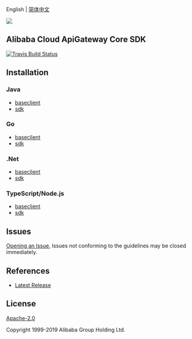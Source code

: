 English | [简体中文](README-CN.md)

![](https://aliyunsdk-pages.alicdn.com/icons/AlibabaCloud.svg)

## Alibaba Cloud ApiGateway Core SDK

[![Travis Build Status](https://travis-ci.org/aliyun/alibabacloud-apigateway-core-sdk.svg?branch=master)](https://travis-ci.org/aliyun/alibabacloud-apigateway-core-sdk)

## Installation

### Java

- [baseclient](./baseclient/java/README.md)
- [sdk](./sdk/java/README.md)

### Go

- [baseclient](./baseclient/go/README.md)
- [sdk](./sdk/go/README.md)

### .Net

- [baseclient](./baseclient/csharp/README.md)
- [sdk](./sdk/cs/README.md)

### TypeScript/Node.js

- [baseclient](./baseclient/ts/README.md)
- [sdk](./sdk/ts/README.md)

## Issues

[Opening an Issue](https://github.com/aliyun/alibabacloud-apigateway-core-sdk/issues/new), Issues not conforming to the guidelines may be closed immediately.

## References

- [Latest Release](https://github.com/aliyun/alibabacloud-apigateway-core-sdk)

## License

[Apache-2.0](http://www.apache.org/licenses/LICENSE-2.0)

Copyright 1999-2019 Alibaba Group Holding Ltd.
